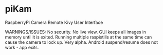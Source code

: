 piKam
=====

RaspberryPi Camera Remote Kivy User Interface

WARNINGS/ISSUES:
  No security.
  No live view.
  GUI keeps all images in memory until it is exited.
  Running multiple raspistills at the same time can cause the camera to lock up.
  Very alpha.
  Android suspend/resume does not work - app exits.
  
